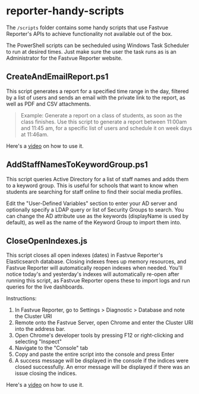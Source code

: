 # reporter-handy-scripts

The `/scripts` folder contains some handy scripts that use Fastvue Reporter's APIs to achieve functionality not available out of the box.

The PowerShell scripts can be secheduled using Windows Task Scheduler to run at desired times. Just make sure the user the task runs as is an Administrator for the Fastvue Reporter website.

## CreateAndEmailReport.ps1

This script generates a report for a specified time range in the day, filtered by a list of users and sends an email with the private link to the report, as well as PDF and CSV attachments.

> Example: Generate a report on a class of students, as soon as the class finishes. Use this script to generate a report between 11:00am and 11:45 am, for a specific list of users and schedule it on week days at 11:46am.

Here's a [video](https://www.loom.com/share/21cfc712542d434d803c0034f6accad3?sid=0937bcde-9ce0-48a0-9669-45a66601cef7) on how to use it.

## AddStaffNamesToKeywordGroup.ps1

This script queries Active Directory for a list of staff names and adds them to a keyword group. This is useful for schools that want to know when students are searching for staff online to find their social media profiles.

Edit the "User-Defined Variables" section to enter your AD server and optionally specify a LDAP query or list of Security Groups to search. You can change the AD attribute use as the keywords (displayName is used by default), as well as the name of the Keyword Group to import them into.

## CloseOpenIndexes.js

This script closes all open indexes (dates) in Fastvue Reporter's Elasticsearch database. Closing indexes frees up memory resources, and Fastvue Reporter will automatically reopen indexes when needed. You'll notice today's and yesterday's indexes will automatically re-open after running this script, as Fastvue Reporter opens these to import logs and run queries for the live dashboards.

Instructions:

1. In Fastvue Reporter, go to Settings > Diagnostic > Database and note the Cluster URI
2. Remote onto the Fastvue Server, open Chrome and enter the Cluster URI into the address bar.
3. Open Chrome's developer tools by pressing F12 or right-clicking and selecting "Inspect"
4. Navigate to the "Console" tab
5. Copy and paste the entire script into the console and press Enter
6. A success message will be displayed in the console if the indices were closed successfully. An error message will be displayed if there was an issue closing the indices.

Here's a [video](https://www.loom.com/share/8eaeb7cbfebb4099af0b7ee242c527b9) on how to use it.
